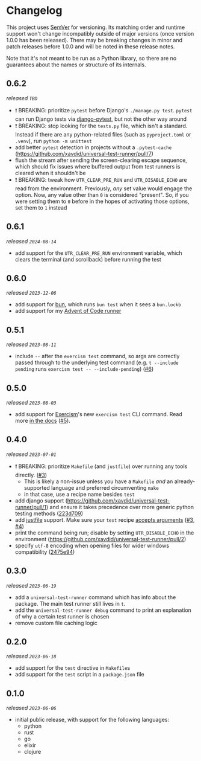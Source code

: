# Changelog

This project uses [SemVer](https://semver.org/) for versioning. Its matching order and runtime support won't change incompatibly outside of major versions (once version 1.0.0 has been released). There may be breaking changes in minor and patch releases before 1.0.0 and will be noted in these release notes.

Note that it's not meant to be run as a Python library, so there are no guarantees about the names or structure of its internals.

## 0.6.2

_released `TBD`_

- ❗️ BREAKING: prioritize `pytest` before Django's `./manage.py test`. `pytest` can run Django tests via [django-pytest](https://pytest-django.readthedocs.io/en/latest/), but not the other way around
- ❗️ BREAKING: stop looking for the `tests.py` file, which isn't a standard. Instead if there are any python-related files (such as `pyproject.toml` or `.venv`), run `python -m unittest`
- add better `pytest` detection in projects without a `.pytest-cache` (https://github.com/xavdid/universal-test-runner/pull/7)
- flush the stream after sending the screen-clearing escape sequence, which should fix issues where buffered output from test runners is cleared when it shouldn't be
- ❗ BREAKING: tweak how `UTR_CLEAR_PRE_RUN` and `UTR_DISABLE_ECHO` are read from the environment. Previously, _any_ set value would engage the option. Now, any value other than `0` is considered "present". So, if you were setting them to `0` before in the hopes of activating those options, set them to `1` instead

## 0.6.1

_released `2024-08-14`_

- add support for the `UTR_CLEAR_PRE_RUN` environment variable, which clears the terminal (and scrollback) before running the test

## 0.6.0

_released `2023-12-06`_

- add support for [bun](https://bun.sh/), which runs `bun test` when it sees a `bun.lockb`
- add support for my [Advent of Code runner](https://github.com/xavdid/advent-of-code)

## 0.5.1

_released `2023-08-11`_

- include `--` after the `exercism test` command, so args are correctly passed through to the underlying test command (e.g. `t --include pending` runs `exercism test -- --include-pending`) ([#6](https://github.com/xavdid/universal-test-runner/pull/6))

## 0.5.0

_released `2023-08-03`_

- add support for [Exercism](https://exercism.org/)'s new `exercism test` CLI command. Read more [in the docs](https://github.com/xavdid/universal-test-runner#exercism) ([#5](https://github.com/xavdid/universal-test-runner/pull/5)).

## 0.4.0

_released `2023-07-01`_

- ❗ BREAKING: prioritize `Makefile` (and `justfile`) over running any tools directly. ([#3](https://github.com/xavdid/universal-test-runner/pull/3))
  - This is likely a non-issue unless you have a `Makefile` _and_ an already-supported language and preferred circumventing `make`
  - in that case, use a recipe name besides `test`
- add django support (https://github.com/xavdid/universal-test-runner/pull/1) and ensure it takes precedence over more generic python testing methods ([223d709](https://github.com/xavdid/universal-test-runner/commit/223d709e17882d56c6efcaa42e07c4bb300f1742))
- add [justfile](https://github.com/casey/just) support. Make sure your `test` recipe [accepts arguments](https://github.com/xavdid/universal-test-runner#just-errors-when-passing-cli-args) ([#3](https://github.com/xavdid/universal-test-runner/pull/3), [#4](https://github.com/xavdid/universal-test-runner/pull/4))
- print the command being run; disable by setting `UTR_DISABLE_ECHO` in the environment (https://github.com/xavdid/universal-test-runner/pull/2)
- specify `utf-8` encoding when opening files for wider windows compatibility ([2475e94](https://github.com/xavdid/universal-test-runner/commit/2475e94))

## 0.3.0

_released `2023-06-19`_

- add a `universal-test-runner` command which has info about the package. The main test runner still lives in `t`.
- add the `universal-test-runner debug` command to print an explanation of why a certain test runner is chosen
- remove custom file caching logic

## 0.2.0

_released `2023-06-18`_

- add support for the `test` directive in `Makefile`s
- add support for the `test` script in a `package.json` file

## 0.1.0

_released `2023-06-06`_

- initial public release, with support for the following languages:
  - python
  - rust
  - go
  - elixir
  - clojure
